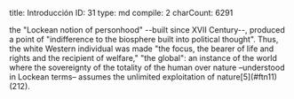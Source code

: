 title:          Introducción
ID:             31
type:           md
compile:        2
charCount:      6291


<!-- En principio "antropoceno decolonial" parece un oxímoron. En la conversación escolar --y mucho más en la conversación activista-- sobre los modos en que la agencia geológica humana atenta contra la vida en el planeta, la agencia "decolonial" se presenta como su contraparte e incluso como su antídoto [nota: ejemplos]. Y esto es así, precisamente, debido a las tensiones, los problemas y las injusticias que condensa el término acuñado por Paul Cruzen en [año]. Como han indicado Donna Haraway y Jason Moore entre otros[nota: ejemplos]: atribuir a la especie humana como conjunto abstracto la emergencia y adopción de los modos de producción, movilidad y consumo que amenazan la habitabilidad de la Tierra desdibuja el carácter histórico de estos modos. Particularmente, invisibiliza las relaciones de opresión e inequidad en que se fundó el modelo civilizatorio que hoy está en crisis. Y son precisamente las sociedades, pueblos, etnias, géneros y territorios sistemáticamente espoliados por la colonialidad --esto es: aquellos que se des-colonizan-- los que más problemático resulta homologar, bajo el vago "antropos", como agentes de la catástrofe.

Para disipar la vaguedad histórica que supone la idea de "antropoceno", Moore y Haraway han propuesto términos que politizan la agencia geohumana: "capitaloceno" [definición] y "plantacionceno" [definición]. Ambos términos enfatizan la colonialidad como fundación del modelo civilizatorio, particularmente los períodos conocidos en la historiografía como Columbian Exchange y Atlantic Slave Trade. Durante este período Europa se apropió del continente americano y el Caribe, redujo su población superviviente a la servidumbre y estableció la trata masiva de personas, al tiempo que creaba el "humanismo" y la noción identitaria europea [nota:  Haraway, Moore, ¿Said?, Dussell]. Fue durante el Atlantic Slave Trade que, según Dipesh Chakrabarty -->  the "Lockean notion of personhood" --built since XVII Century--, produced a point of "indifference to the biosphere built into political thought". Thus, the white Western individual was made "the focus, the bearer of life and rights and the recipient of welfare,"<!-- Así nace lo que el historiador indio llama --> "the global": an instance of the world where the sovereignty of the totality of the human over nature –understood in Lockean terms– assumes the unlimited exploitation of nature[5](#ftn11) (212). 

<!-- Como se sabe, el ensayo de Chakrabarty ha sido uno de los más influyentes para acuñar y definir el "antropoceno" en las humanidades [referencia]. Sin embargo, su historización de la agencia geohumana también presenta un muy buen caso para quienes proponen la controversia nominal. Como nos recuerdan @MooreSeven: el mismo escocés que estableció la "notion of personhood" fue artífice de [una legislación esclavista en USA]. Es decir, Locke fue una suerte de doble agente del "antropoceno": por un lado fue teórico del mastery humano sobre la naturaleza, y por otro fue legislador que habilitó y fijó el mastery de unos humanos sobre otros. Esta doble agencia muestra in a nutshell la contradicción fundamental del "antropoceno" y es que la soberanía ilimitada del "humano" sobre la "naturaleza" pasaba por --o se fundaba en-- la soberanía ilimitada de ciertos miembros de la especie sobre el cuerpo de los demás. La condición de posibilidad de lo "global" como polo opuesto a una naturaleza infinitamente explotable fue excluir categorialmente a la mayor parte de la especie de lo "global", para entonces situarla del "lado" de la naturaleza. 

El término "antropoceno" expone una dimensión del problema de la agencia geohumana que no se excluye sino se complementa con los que expone determinado modo de producción. Porque las relaciones de opresión, inequidad e injusticia en que estos se sostienen, se fundaron sobre el establecimiento de la humanidad como un club exclusivo. Un club que tenía derecho natural a la explotación ilimitada del resto de las existencias, fueran homo-sapiens o no. La noción de "atropoceno decolonial" responde a esa dimensión del problema geohumano: el del límite entre unos miembros de la especie y otros. En este paper me aproximo a un período en que ese límite entró en una crisis irreversible. Me refiero al período que [nombre] @ThurnerIntro llama Primera Ola de Descolonización. A contrapelo del discurso dominante en el "giro decolonial", @ThurnerIntro propone [autocita]. Bajo esa misma premisa, me aproximo a tres textos de Simón Bolívar para caracterizar su concepto de límite entre humanidad y naturaleza en diálogo intertextual con Alejandro de Humboldt: *Mi delirio sobre el Chimborazo* (1824), *Manifiesto de Carúpano* (1814) y el *Decreto de abolición de la esclavitud* (1816). 

Por su carga paisajística y una mención manifiesta a Humboldt, el *Delirio* ha sido tradicionalmente el lugar de partida para caracterizar el concepto de naturaleza en Bolívar [nota: ejemplos incluyendo LEAR]. Se trata de un poema en prosa en el que la voz poética alucina un viaje etéreo desde la desembocadura del río Orinoco --que atraviesa la llanura venezolana y colombiana-- hasta el volcán del Chimborazo en Ecuador. La voz dice que deja atrás "las huellas de Humboldt", aludiendo la expedición al volcán que Humboldt no completó --y que Bolívar no inició. Yo parto de este intertexto con Humboldt para ampliar y politizar la naturaleza bolivariana. Para esto señalo la prevalencia de tropos y ecos humboldtianos en el *Manifiesto*: un texto de derrota en el que Bolívar deja proliferar una serie de epítetos dicotómicos quer reducen a sus adversarios y compatriotas a bestias, al tiempo que los reconoce como "hermanos". Analizo las correspondencias de este texto con el capítulo sobre los llanos en *Views of Nature* de Humboldt, y a partir de ellas indico la crisis de los límites lockeanos entre humanidad y naturaleza en la escritura bolivariana. 

Con esta contribución me propongo reconocer en la tradición escrita de la P.O.D. el proceso de ampliación revolucionaria del ámbito de lo "global" hacia todos los miembros de la especie. Y al final sugiero la resonancia que esta consideración puede tener con las discusiones contemporáneas sobre la agencia geohumana y el rol de los países del Sur Global en la mitigación de la catástrofe.